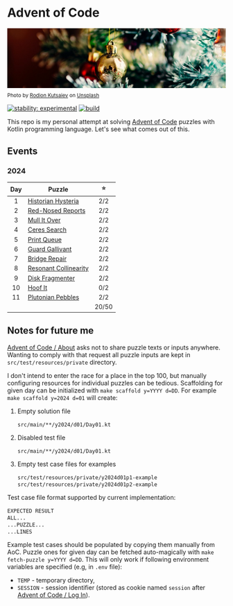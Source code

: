 # Advent of Code

[![aoc.jpg](banner.jpg)](https://unsplash.com/photos/ySNkCkdKyTY)  
<sub>Photo by [Rodion Kutsaiev](https://unsplash.com/@frostroomhead) on [Unsplash](https://unsplash.com/)</sub>

[![stability: experimental](https://masterminds.github.io/stability/experimental.svg)](https://masterminds.github.io/stability/experimental.html)
[![build](https://github.com/tinylinden/advent-of-code/actions/workflows/gradle.yml/badge.svg)](https://github.com/tinylinden/advent-of-code/actions/workflows/gradle.yml)

This repo is my personal attempt at solving [Advent of Code](https://adventofcode.com/)
puzzles with Kotlin programming language. Let's see what comes out of this.

## Events

### 2024

| Day | Puzzle                                                       | :star: |
|:---:|--------------------------------------------------------------|:------:|
|  1  | [Historian Hysteria](https://adventofcode.com/2024/day/1)    |  2/2   |
|  2  | [Red-Nosed Reports](https://adventofcode.com/2024/day/2)     |  2/2   |
|  3  | [Mull It Over](https://adventofcode.com/2024/day/3)          |  2/2   |
|  4  | [Ceres Search](https://adventofcode.com/2024/day/4)          |  2/2   |
|  5  | [Print Queue](https://adventofcode.com/2024/day/5)           |  2/2   |
|  6  | [Guard Gallivant](https://adventofcode.com/2024/day/6)       |  2/2   |
|  7  | [Bridge Repair](https://adventofcode.com/2024/day/7)         |  2/2   |
|  8  | [Resonant Collinearity](https://adventofcode.com/2024/day/8) |  2/2   |
|  9  | [Disk Fragmenter](https://adventofcode.com/2024/day/9)       |  2/2   |
| 10  | [Hoof It](https://adventofcode.com/2024/day/10)              |  0/2   |
| 11  | [Plutonian Pebbles](https://adventofcode.com/2024/day/11)    |  2/2   |
|     |                                                              | 20/50  |

## Notes for future me

[Advent of Code / About](https://adventofcode.com/about) asks not to share
puzzle texts or inputs anywhere. Wanting to comply with that request
all puzzle inputs are kept in `src/test/resources/private` directory.

I don't intend to enter the race for a place in the top 100, but manually
configuring resources for individual puzzles can be tedious. Scaffolding
for given day can be initialized with `make scaffold y=YYYY d=DD`.
For example `make scaffold y=2024 d=01` will create:

1. Empty solution file
   ```
   src/main/**/y2024/d01/Day01.kt
   ```
2. Disabled test file
   ```
   src/main/**/y2024/d01/Day01.kt
   ```
3. Empty test case files for examples
   ```
   src/test/resources/private/y2024d01p1-example
   src/test/resources/private/y2024d01p2-example
   ```

Test case file format supported by current implementation:

```
EXPECTED RESULT
ALL...
...PUZZLE...
...LINES
```

Example test cases should be populated by copying them manually from
AoC. Puzzle ones for given day can be fetched auto-magically with
`make fetch-puzzle y=YYYY d=DD`. This will only work if following
environment variables are specified (e.g, in `.env` file):

- `TEMP` - temporary directory,
- `SESSION` - session identifier (stored as cookie named `session` after
  [Advent of Code / Log In](https://adventofcode.com/auth/login)).
